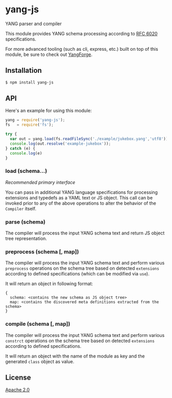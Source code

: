 # yang-js

YANG parser and compiler

This module provides YANG schema processing according to
[RFC 6020](http://tools.ietf.org/html/rfc6020) specifications.

For more advanced tooling (such as cli, express, etc.) built on top of this
module, be sure to check out
[YangForge](https://github.com/saintkepha/yangforge).

## Installation

```bash
$ npm install yang-js
```

## API

Here's an example for using this module:

```javascript
yang = require('yang-js');
fs   = require('fs');

try {
  var out = yang.load(fs.readFileSync('./example/jukebox.yang','utf8'));
  console.log(out.resolve('example-jukebox'));
} catch (e) {
  console.log(e)
}
```

### load (schema...)

*Recommended primary interface*

You can pass in additional YANG language specifications for processing
extensions and typedefs as a YAML text or JS object. This call can be
invoked prior to any of the above operations to alter the behavior of
the `Compiler` itself.

### parse (schema)

The compiler will process the input YANG schema text and return JS
object tree representation.

### preprocess (schema [, map])

The compiler will process the input YANG schema text and perform
various `preprocess` operations on the schema tree based on detected
`extensions` according to defined specifications (which can be
modified via `use`).

It will return an object in following format:

```
{
  schema: <contains the new schema as JS object tree>
  map: <contains the discovered meta definitions extracted from the schema>
}
```

### compile (schema [, map])

The compiler will process the input YANG schema text and perform
various `constrct` operations on the schema tree based on detected
`extensions` according to defined specifications.

It will return an object with the name of the module as key and the
generated `class` object as value.

## License
  [Apache 2.0](LICENSE)

